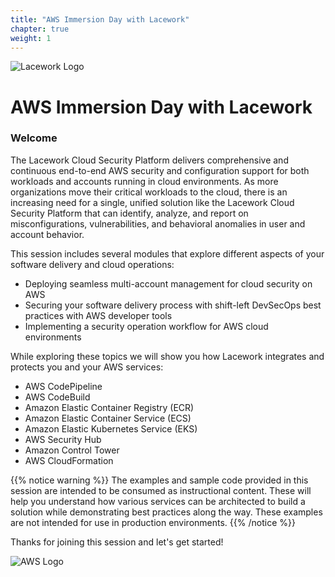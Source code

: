```yaml
---
title: "AWS Immersion Day with Lacework"
chapter: true
weight: 1
---
```


![Lacework Logo](/images/lacework-logo.svg) 
# AWS Immersion Day with Lacework

### Welcome

The Lacework Cloud Security Platform delivers comprehensive and continuous end-to-end AWS security and configuration support for both workloads and accounts running in cloud environments. As more organizations move their critical workloads to the cloud, there is an increasing need for a single, unified solution like the Lacework Cloud Security Platform that can identify, analyze, and report on misconfigurations, vulnerabilities, and behavioral anomalies in user and account behavior.

This session includes several modules that explore different aspects of your software delivery and cloud operations:

* Deploying seamless multi-account management for cloud security on AWS
* Securing your software delivery process with shift-left DevSecOps best practices with AWS developer tools
* Implementing a security operation workflow for AWS cloud environments

While exploring these topics we will show you how Lacework integrates and protects you and your AWS services:

* AWS CodePipeline
* AWS CodeBuild
* Amazon Elastic Container Registry (ECR)
* Amazon Elastic Container Service (ECS)
* Amazon Elastic Kubernetes Service (EKS)
* AWS Security Hub
* Amazon Control Tower
* AWS CloudFormation


{{% notice warning %}}
The examples and sample code provided in this session are intended to be consumed as instructional content. These will help you understand how various services can be architected to build a solution while demonstrating best practices along the way. These examples are not intended for use in production environments.
{{% /notice %}}

Thanks for joining this session and let's get started!

![AWS Logo](/images/aws-lacework-logos.png)